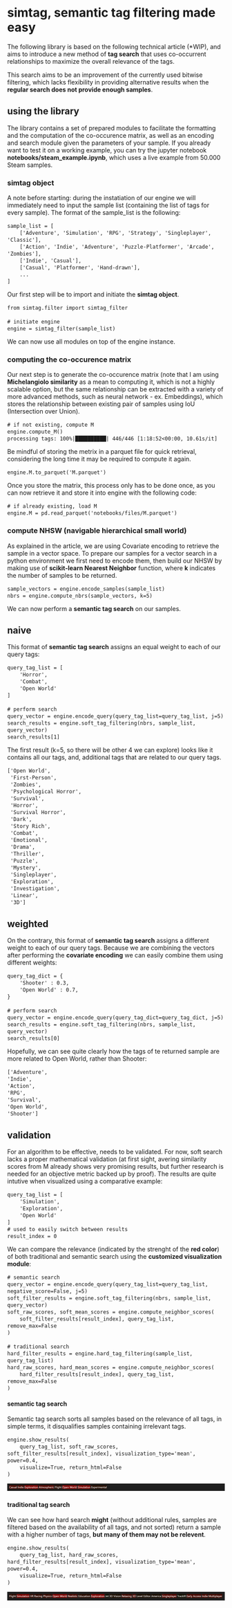 # simtag, semantic tag filtering made easy

The following library is based on the following technical article (*WIP), and aims to introduce a new method of **tag search** that uses co-occurrent relationships to maximize the overall relevance of the tags.

This search aims to be an improvement of the currently used bitwise filtering, which lacks flexibility in providing alternative results when the **regular search does not provide enough samples**.

## using the library

The library contains a set of prepared modules to facilitate the formatting and the computation of the co-occurence matrix, as well as an encoding and search module given the parameters of your sample. If you already want to test it on a working example, you can try the jupyter notebook **notebooks/steam_example.ipynb**, which uses a live example from 50.000 Steam samples.

### simtag object

A note before starting: during the instatiation of our engine we will immediately need to input the sample list (containing the list of tags for every sample). The format of the sample_list is the following:
```
sample_list = [
    ['Adventure', 'Simulation', 'RPG', 'Strategy', 'Singleplayer', 'Classic'],
    ['Action', 'Indie', 'Adventure', 'Puzzle-Platformer', 'Arcade', 'Zombies'],
    ['Indie', 'Casual'],
    ['Casual', 'Platformer', 'Hand-drawn'],
    ...
]
```
Our first step will be to import and initiate the **simtag object**. 
```
from simtag.filter import simtag_filter

# initiate engine
engine = simtag_filter(sample_list)
```
We can now use all modules on top of the engine instance. 

### computing the co-occurence matrix

Our next step is to generate the co-occurence matrix (note that I am using **Michelangiolo similarity** as a mean to computing it, which is not a highly scalable option, but the same relationship can be extracted with a variety of more advanced methods, such as neural network - ex. Embeddings), which stores the relationship between existing pair of samples using IoU (Intersection over Union).

```
# if not existing, compute M
engine.compute_M()
processing tags: 100%|██████████| 446/446 [1:18:52<00:00, 10.61s/it]
```
Be mindful of storing the metrix in a parquet file for quick retrieval, considering the long time it may be required to compute it again.
```
engine.M.to_parquet('M.parquet')
```
Once you store the matrix, this process only has to be done once, as you can now retrieve it and store it into engine with the following code:
```
# if already existing, load M
engine.M = pd.read_parquet('notebooks/files/M.parquet')
```

### compute NHSW (navigable hierarchical small world)

As explained in the article, we are using Covariate encoding to retrieve the sample in a vector space. To prepare our samples for a vector search in a python environment we first need to encode them, then build our NHSW by making use of **scikit-learn Nearest Neighbor** function, where **k** indicates the number of samples to be returned.
```
sample_vectors = engine.encode_samples(sample_list)
nbrs = engine.compute_nbrs(sample_vectors, k=5)
```
We can now perform a **semantic tag search** on our samples.

## naive

This format of **semantic tag search** assigns an equal weight to each of our query tags:

```
query_tag_list = [
    'Horror',
    'Combat', 
    'Open World'
]

# perform search
query_vector = engine.encode_query(query_tag_list=query_tag_list, j=5)
search_results = engine.soft_tag_filtering(nbrs, sample_list, query_vector)
search_results[1]
```
The first result (k=5, so there will be other 4 we can explore) looks like it contains all our tags, and, additional tags that are related to our query tags.
```
['Open World',
 'First-Person',
 'Zombies',
 'Psychological Horror',
 'Survival',
 'Horror',
 'Survival Horror',
 'Dark',
 'Story Rich',
 'Combat',
 'Emotional',
 'Drama',
 'Thriller',
 'Puzzle',
 'Mystery',
 'Singleplayer',
 'Exploration',
 'Investigation',
 'Linear',
 '3D']
```

## weighted

On the contrary, this format of **semantic tag search** assigns a different weight to each of our query tags. Because we are combining the vectors after performing the **covariate encoding** we can easily combine them using different weights:

```
query_tag_dict = {
    'Shooter' : 0.3,
    'Open World' : 0.7,
}

# perform search
query_vector = engine.encode_query(query_tag_dict=query_tag_dict, j=5)
search_results = engine.soft_tag_filtering(nbrs, sample_list, query_vector)
search_results[0]
```
Hopefully, we can see quite clearly how the tags of te returned sample are more related to Open World, rather than Shooter:
```
['Adventure', 
'Indie', 
'Action', 
'RPG', 
'Survival', 
'Open World', 
'Shooter']
```

## validation

For an algorithm to be effective, needs to be validated. For now, soft search lacks a proper mathematical validation (at first sight, avering similarity scores from M already shows very promising results, but further research is needed for an objective metric backed up by proof). The results are quite intutive when visualized using a comparative example:
```
query_tag_list = [
    'Simulation', 
    'Exploration',
    'Open World'
]
# used to easily switch between results
result_index = 0
```
We can compare the relevance (indicated by the strenght of the **red color**) of both traditional and semantic search using the **customized visualization module**:
```
# semantic search
query_vector = engine.encode_query(query_tag_list=query_tag_list, negative_score=False, j=5)
soft_filter_results = engine.soft_tag_filtering(nbrs, sample_list, query_vector)
soft_raw_scores, soft_mean_scores = engine.compute_neighbor_scores(
    soft_filter_results[result_index], query_tag_list, remove_max=False
)

# traditional search
hard_filter_results = engine.hard_tag_filtering(sample_list, query_tag_list)
hard_raw_scores, hard_mean_scores = engine.compute_neighbor_scores(
    hard_filter_results[result_index], query_tag_list, remove_max=False
)
```

#### semantic tag search

Semantic tag search sorts all samples based on the relevance of all tags, in simple terms, it disqualifies samples containing irrelevant tags.
```
engine.show_results(
    query_tag_list, soft_raw_scores, soft_filter_results[result_index], visualization_type='mean', power=0.4,
    visualize=True, return_html=False
)
```
![alt text](files/img_soft-search.png)
<!-- github does not allow colors :( -->
<!-- <span style='background-color:rgb(74,11,0); color:white'>Casual</span> <span style='background-color:rgb(75,11,0); color:white'>Indie</span> <span style='background-color:rgb(127,5,0); color:white'>Exploration</span> <span style='background-color:rgb(84,10,0); color:white'>Atmospheric</span> <span style='background-color:rgb(45,14,0); color:white'>Flight</span> <span style='background-color:rgb(127,5,0); color:white'>Open World</span> <span style='background-color:rgb(124,6,0); color:white'>Simulation</span> <span style='background-color:rgb(39,15,0); color:white'>Experimental</span> -->

#### traditional tag search

We can see how hard search **might** (without additional rules, samples are filtered based on the availability of all tags, and not sorted) return a sample with a higher number of tags, **but many of them may not be relevent**.

```
engine.show_results(
    query_tag_list, hard_raw_scores, hard_filter_results[result_index], visualization_type='mean', power=0.4, 
    visualize=True, return_html=False
)
```
![alt text](files/img_hard-search.png)
<!-- github does not allow colors :( -->
<!-- <span style='background-color:rgb(45,14,0); color:white'>Flight</span> <span style='background-color:rgb(124,6,0); color:white'>Simulation</span> <span style='background-color:rgb(57,13,0); color:white'>VR</span> <span style='background-color:rgb(53,13,0); color:white'>Racing</span> <span style='background-color:rgb(61,13,0); color:white'>Physics</span> <span style='background-color:rgb(127,5,0); color:white'>Open World</span> <span style='background-color:rgb(77,11,0); color:white'>Realistic</span> <span style='background-color:rgb(44,15,0); color:white'>Education</span> <span style='background-color:rgb(127,5,0); color:white'>Exploration</span> <span style='background-color:rgb(17,18,0); color:white'>Jet</span> <span style='background-color:rgb(31,16,0); color:white'>3D Vision</span> <span style='background-color:rgb(69,12,0); color:white'>Relaxing</span> <span style='background-color:rgb(80,10,0); color:white'>3D</span> <span style='background-color:rgb(30,16,0); color:white'>Level Editor</span> <span style='background-color:rgb(29,16,0); color:white'>America</span> <span style='background-color:rgb(85,10,0); color:white'>Singleplayer</span> <span style='background-color:rgb(19,17,0); color:white'>TrackIR</span> <span style='background-color:rgb(76,11,0); color:white'>Early Access</span> <span style='background-color:rgb(75,11,0); color:white'>Indie</span> <span style='background-color:rgb(70,12,0); color:white'>Multiplayer</span> -->